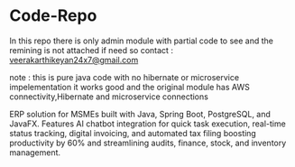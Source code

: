 # Code-Repo
In this repo there is only admin module with partial code to see and the remining is not attached if need so 
contact : veerakarthikeyan24x7@gmail.com

note : this is pure java code with no hibernate or microservice impelementation it works good and the original module has AWS connectivity,Hibernate and microservice connections

ERP solution for MSMEs built with Java, Spring Boot, PostgreSQL, and JavaFX. Features AI chatbot integration for quick task execution, real-time status tracking, digital invoicing, and automated tax filing boosting productivity by 60% and streamlining audits, finance, stock, and inventory management.
